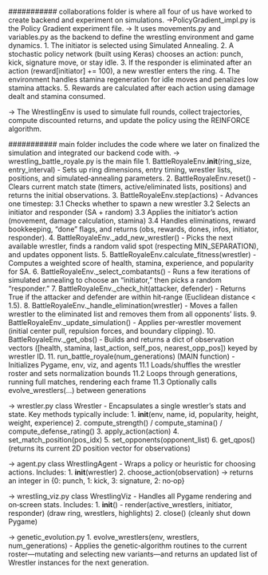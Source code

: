 ########### collaborations folder is where all four of us have worked to create backend and experiment on simulations.
->PolicyGradient_impl.py is the Policy Gradient experiment file.
→ It uses movements.py and variables.py as the backend to define the wrestling environment and game dynamics.
    1. The initiator is selected using Simulated Annealing.
    2. A stochastic policy network (built using Keras) chooses an action: punch, kick, signature 
        move, or stay idle.
    3. If the responder is eliminated after an action (reward[initiator] += 100), a new wrestler 
        enters the ring.
    4. The environment handles stamina regeneration for idle moves and penalizes low stamina 
         attacks.
    5. Rewards are calculated after each action using damage dealt and stamina consumed.
    
→ The WrestlingEnv is used to simulate full rounds, collect trajectories, compute discounted returns, and update the policy using the REINFORCE algorithm.

########### main folder includes the code where we later on finalized the simulation and integrated our backend code with.
-> wrestling_battle_royale.py is the main file 
    1. BattleRoyaleEnv.__init__(ring_size, entry_interval) - Sets up ring dimensions, entry timing, wrestler lists, positions, and simulated‑annealing parameters.
    2. BattleRoyaleEnv.reset() - Clears current match state (timers, active/eliminated lists, positions) and returns the initial observations.
    3. BattleRoyaleEnv.step(actions) - Advances one timestep:
        3.1 Checks whether to spawn a new wrestler
        3.2 Selects an initiator and responder (SA + random)
        3.3 Applies the initiator’s action (movement, damage calculation, stamina)
        3.4 Handles eliminations, reward bookkeeping, “done” flags, and returns (obs, rewards, dones, infos, initiator, responder).
    4. BattleRoyaleEnv._add_new_wrestler() - Picks the next available wrestler, finds a random valid spot (respecting MIN_SEPARATION), and updates opponent lists.
    5. BattleRoyaleEnv.calculate_fitness(wrestler) - Computes a weighted score of health, stamina, experience, and popularity for SA.
    6. BattleRoyaleEnv._select_combatants() - Runs a few iterations of simulated annealing to choose an “initiator,” then picks a random “responder.”
    7. BattleRoyaleEnv._check_hit(attacker, defender) - Returns True if the attacker and defender are within hit‑range (Euclidean distance < 1.5).
    8. BattleRoyaleEnv._handle_elimination(wrestler) - Moves a fallen wrestler to the eliminated list and removes them from all opponents’ lists.
    9. BattleRoyaleEnv._update_simulation() - Applies per‑wrestler movement (initial center pull, repulsion forces, and boundary clipping).
    10. BattleRoyaleEnv._get_obs() - Builds and returns a dict of observation vectors ([health, stamina, last_action, self_pos, nearest_opp_pos]) keyed by wrestler ID.
    11. run_battle_royale(num_generations) (MAIN function) - Initializes Pygame, env, viz, and agents
        11.1 Loads/shuffles the wrestler roster and sets normalization bounds
        11.2 Loops through generations, running full matches, rendering each frame
        11.3 Optionally calls evolve_wrestlers(...) between generations

-> wrestler.py
class Wrestler - Encapsulates a single wrestler’s stats and state. Key methods typically include:
    1. __init__(env, name, id, popularity, height, weight, experience)
    2. compute_strength() / compute_stamina() / compute_defense_rating()
    3. apply_action(action)
    4. set_match_position(pos_idx)
    5. set_opponents(opponent_list)
    6. get_qpos() (returns its current 2D position vector for observations)

-> agent.py
class WrestlingAgent - Wraps a policy or heuristic for choosing actions. Includes:
    1. __init__(wrestler)
    2. choose_action(observation) → returns an integer in {0: punch, 1: kick, 3: signature, 2: no‑op}

-> wrestling_viz.py
class WrestlingViz - Handles all Pygame rendering and on‑screen stats. Includes:
    1. __init__() - render(active_wrestlers, initiator, responder) (draw ring, wrestlers, highlights)
    2. close() (cleanly shut down Pygame) 
    
-> genetic_evolution.py
    1. evolve_wrestlers(env, wrestlers, num_generations) - Applies the genetic‑algorithm routines to the current roster—mutating and selecting new variants—and returns an updated list of Wrestler instances for the next generation.

